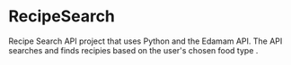# RecipeSearch
Recipe Search API project that uses Python and the Edamam API.
The API searches and finds recipies based on the user's chosen food type .
